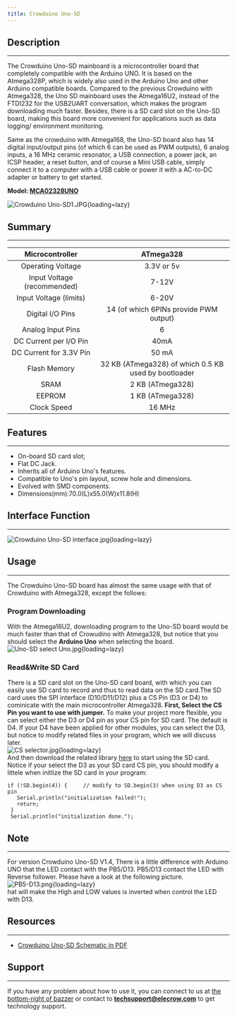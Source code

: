 ```yaml
---
title: Crowduino Uno-SD
---
```


## Description
-----------

The Crowduino Uno-SD mainboard is a microcontroller board that completely compatible with the Arduino UNO. It is based on the Atmega328P, which is widely also used in the Arduino Uno and other Arduino compatible boards. Compared to the previous Crowduino with Atmega328, the Uno SD mainboard uses the Atmega16U2, instead of the FTDI232 for the USB2UART conversation, which makes the program downloading much faster. Besides, there is a SD card slot on the Uno-SD board, making this board more convenient for applications such as data logging/ environment monitoring.

Same as the crowduino with Atmega168, the Uno-SD board also has 14 digital input/output pins (of which 6 can be used as PWM outputs), 6 analog inputs, a 16 MHz ceramic resonator, a USB connection, a power jack, an ICSP header, a reset button, and of course a Mini USB cable, simply connect it to a computer with a USB cable or power it with a AC-to-DC adapter or battery to get started.

**Model: [MCA02328UNO](https://www.elecrow.com/crowduino-unosd-v15-p-840.html)**

![Crowduino Uno-SD1.JPG](https://wiki.elecrow.com/images/thumb/9/9d/Crowduino_Uno-SD1.JPG/600px-Crowduino_Uno-SD1.JPG){loading=lazy}

## Summary
-------

| **Microcontroller** | **ATmega328** |
|:-:|:-:|
| Operating Voltage | 3.3V or 5v |
| Input Voltage (recommended) | 7-12V |
| Input Voltage (limits) | 6-20V |
| Digital I/O Pins | 14 (of which 6PINs provide PWM output) |
| Analog Input Pins | 6 |
| DC Current per I/O Pin | 40mA |
| DC Current for 3.3V Pin | 50 mA |
| Flash Memory | 32 KB (ATmega328) of which 0.5 KB used by bootloader |
| SRAM | 2 KB (ATmega328) |
| EEPROM | 1 KB (ATmega328) |
| Clock Speed | 16 MHz |

## Features
--------

- On-board SD card slot;
- Flat DC Jack.
- Inherits all of Arduino Uno's features.
- Compatible to Uno's pin layout, screw hole and dimensions.
- Evolved with SMD components.
- Dimensions(mm):70.0(L)x55.0(W)x11.8(H)

## Interface Function
------------------

![Crowduino Uno-SD interface.jpg](https://wiki.elecrow.com/images/8/83/Crowduino_Uno-SD_interface.jpg){loading=lazy}

## Usage
-----

The Crowduino Uno-SD board has almost the same usage with that of Crowduino with Atmega328, except the follows:

### **Program Downloading**

With the Atmega16U2, downloading program to the Uno-SD board would be much faster than that of Crowudino with Atmega328, but notice that you should select the **Arduino Uno** when selecting the board.
![Uno-SD select Uno.jpg](https://wiki.elecrow.com/images/b/b9/Uno-SD_select_Uno.jpg){loading=lazy}

### **Read&amp;Write SD Card**

There is a SD card slot on the Uno-SD card board, with which you can easily use SD card to record and thus to read data on the SD card.The SD card uses the SPI interface (D10/D11/D12) plus a CS Pin (D3 or D4) to cominicate with the main microcontroller Atmega328. **First, Select the CS Pin you want to use with jumper.** To make your project more flexible, you can select either the D3 or D4 pin as your CS pin for SD card. The default is D4. If your D4 have been applied for other modules, you can select the D3, but notice to modify related files in your program, which we will discuss later.  
![CS selector.jpg](https://wiki.elecrow.com/images/thumb/a/a0/CS_selector.jpg/500px-CS_selector.jpg){loading=lazy}  
And then download the related library [here](./wireless-sdshield.md#software) to start using the SD card. Notice if your select the D3 as your SD card CS pin, you should modify a littele when initlize the SD card in your program:

```
if (!SD.begin(4)) {     // modify to SD.begin(3) when using D3 as CS pin
   Serial.println("initialization failed!");
   return;
 }
 Serial.println("initialization done.");
```

## Note
----

For version Crowduino Uno-SD V1.4, There is a little difference with Arduino UNO that the LED contact with the PB5/D13. PB5/D13 contact the LED with Reverse follower. Please have a look at the following picture.   
![PB5-D13.png](https://wiki.elecrow.com/images/7/70/PB5-D13.png){loading=lazy}  
hat will make the High and LOW values is inverted when control the LED with D13.

## Resources
---------

- [Crowduino Uno-SD Schematic in PDF ](https://wiki.elecrow.com/images/0/06/Crowduino_Uno-SD.pdf)

## Support
-------

If you have any problem about how to use it, you can connect to us at [the bottom-right of bazzer](http://www.elecrow.com/) or contact to **techsupport@elecrow.com** to get technology support.